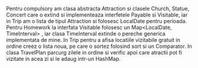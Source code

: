 Pentru compulsory am clasa abstracta Attraction si clasele Church, Statue, Concert care o extind si implementeaza interfetele Payable si Visitable,
iar in Trip am o lista de tipul Attraction si folosesc LocalDate pentru perioada. Pentru Homework la interfata Visitable folosesc un Map<LocalDate, TimeInterval>
, iar clasa TimeInterval extinde o pereche generica implementata de mine. In Trip pentru a afisa locatiile vizitabile gratuit in ordine creez o lista noua,
pe care o sortez folosind sort si un Comparator. In clasa TravelPlan parcurg zilele in ordine si verific apoi care atractii pot fi vizitate in acea zi si 
le adaug intr-un HashMap.
